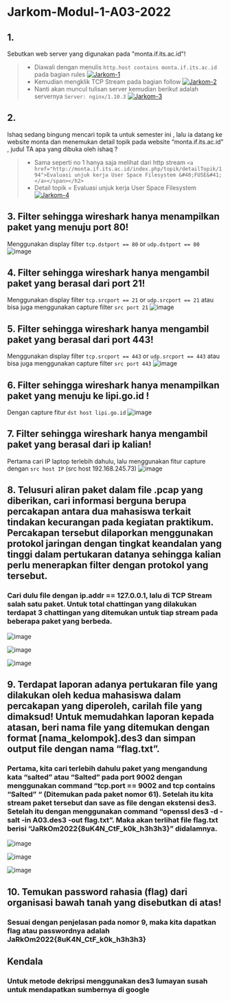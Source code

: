 # Jarkom-Modul-1-A03-2022

## 1. 
Sebutkan web server yang digunakan pada "monta.if.its.ac.id"!
> - Diawali dengan menulis `http.host contains monta.if.its.ac.id` pada bagian rules
<a href="https://ibb.co/y5LWSTX"><img src="https://i.ibb.co/xGVJHvD/Jarkom-1.jpg" alt="Jarkom-1" border="0"></a>
> - Kemudian mengklik TCP Stream pada bagian follow
<a href="https://ibb.co/fFXBBvW"><img src="https://i.ibb.co/vqcggYW/Jarkom-2.jpg" alt="Jarkom-2" border="0"></a>
> - Nanti akan muncul tulisan server kemudian berikut adalah servernya `Server: nginx/1.10.3`
<a href="https://imgbb.com/"><img src="https://i.ibb.co/NYZVCYC/Jarkom-3.jpg" alt="Jarkom-3" border="0"></a>
## 2.
Ishaq sedang bingung mencari topik ta untuk semester ini , lalu ia datang ke website
monta dan menemukan detail topik pada website “monta.if.its.ac.id” , judul TA apa
yang dibuka oleh ishaq ?
> - Sama seperti no 1 hanya saja melihat dari http stream
`<a href="http://monta.if.its.ac.id/index.php/topik/detailTopik/194">Evaluasi unjuk
kerja User Space Filesystem &#40;FUSE&#41;</a></span></h2>`
>- Detail topik = Evaluasi unjuk kerja User Space Filesystem
<a href="https://ibb.co/VDDBkPP"><img src="https://i.ibb.co/RPPHJVV/Jarkom-4.jpg" alt="Jarkom-4" border="0"></a>
 
## 3. Filter sehingga wireshark hanya menampilkan paket yang menuju port 80! 
Menggunakan display filter `tcp.dstport == 80` or `udp.dstport == 80`
![image](https://cdn.discordapp.com/attachments/949602435100467230/1023207809376059453/jarkom_no_3.png)

## 4. Filter sehingga wireshark hanya mengambil paket yang berasal dari port 21!
Menggunakan display filter `tcp.srcport == 21` or `udp.srcport == 21` atau bisa juga menggunakan capture filter `src port 21`
![image](https://cdn.discordapp.com/attachments/949602435100467230/1023207809053118504/jarkom_no_4.png)

## 5. Filter sehingga wireshark hanya mengambil paket yang berasal dari port 443!
Menggunakan display filter `tcp.srcport == 443` or `udp.srcport == 443` atau bisa juga menggunakan capture filter `src port 443`
![image](https://cdn.discordapp.com/attachments/949602435100467230/1023207808696590387/Jarkom_no_5.png)

## 6. Filter sehingga wireshark hanya menampilkan paket yang menuju ke lipi.go.id !
Dengan capture fitur `dst host lipi.go.id`
![image](https://cdn.discordapp.com/attachments/949602435100467230/1023207808335872120/Jarkom_no_6.png)

## 7. Filter sehingga wireshark hanya mengambil paket yang berasal dari ip kalian!
Pertama cari IP laptop terlebih dahulu, lalu menggunakan fitur capture dengan `src host IP` (src host 192.168.245.73)
![image](https://cdn.discordapp.com/attachments/949602435100467230/1023207807979368529/Jarkom_no_7.png)

## 8. Telusuri aliran paket dalam file .pcap yang diberikan, cari informasi berguna berupa percakapan antara dua mahasiswa terkait tindakan kecurangan pada kegiatan praktikum. Percakapan tersebut dilaporkan menggunakan protokol jaringan dengan tingkat keandalan yang tinggi dalam pertukaran datanya sehingga kalian perlu menerapkan filter dengan protokol yang tersebut.

### Cari dulu file dengan ip.addr == 127.0.0.1, lalu di TCP Stream salah satu paket. Untuk total chattingan yang dilakukan terdapat 3 chattingan yang ditemukan untuk tiap stream pada beberapa paket yang berbeda.

![image](https://user-images.githubusercontent.com/72655301/191980297-fe4d0c1e-ed85-4b8f-9194-85675dcd60a0.png)

![image](https://user-images.githubusercontent.com/72655301/191980353-3dbb5ecb-00a5-4350-988c-3926a892f107.png)

![image](https://user-images.githubusercontent.com/72655301/191980400-92175443-5103-4e4d-a35a-4008d39ecd45.png)


## 9. Terdapat laporan adanya pertukaran file yang dilakukan oleh kedua mahasiswa dalam percakapan yang diperoleh, carilah file yang dimaksud! Untuk memudahkan laporan kepada atasan, beri nama file yang ditemukan dengan format [nama_kelompok].des3 dan simpan output file dengan nama “flag.txt”.

### Pertama, kita cari terlebih dahulu paket yang mengandung kata “salted” atau “Salted” pada port 9002 dengan menggunakan command “tcp.port == 9002 and tcp contains “Salted” “ (Ditemukan pada paket nomor 61). Setelah itu kita stream paket tersebut dan save as file dengan ekstensi des3. Setelah itu dengan menggunakan command “openssl des3 -d -salt -in A03.des3 -out flag.txt”. Maka akan terlihat file flag.txt berisi “JaRkOm2022{8uK4N_CtF_k0k_h3h3h3}” didalamnya.

![image](https://user-images.githubusercontent.com/72655301/191980567-e87452a1-6b35-47eb-8fb0-7def17777da4.png)

![image](https://user-images.githubusercontent.com/72655301/191980594-26b720c4-f2b5-462a-b1e6-b210e9d11d7c.png)

![image](https://user-images.githubusercontent.com/72655301/191980622-9bdd1dfc-74b6-40b7-8f74-cbd4a1216bd6.png)


## 10. Temukan password rahasia (flag) dari organisasi bawah tanah yang disebutkan di atas!

### Sesuai dengan penjelasan pada nomor 9, maka kita dapatkan flag atau passwordnya adalah JaRkOm2022{8uK4N_CtF_k0k_h3h3h3}

## Kendala

### Untuk metode dekripsi menggunakan des3 lumayan susah untuk mendapatkan sumbernya di google
